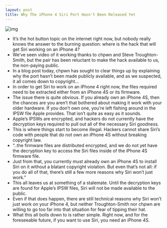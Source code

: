 ```yaml
---
layout: post
title: Why The iPhone 4 Siri Port Hasn't Been Released Yet
---
```

![img](http://media.idownloadblog.com/wp-content/uploads/2011/10/siri_hero.jpg)
* It’s the hot button topic on the internet right now, but nobody really knows the answer to the burning question: where is the hack that will get Siri working on an iPhone 4?
* We’ve seen video of it working thanks to chpwn and Steve Troughton-Smith, but the pair has been reluctant to make the hack available to us, the non-paying public.
* In a blog post today, chpwn has sought to clear things up by explaining why the port hasn’t been made publicly available, and as we suspected, it all comes down to copyright…
* In order to get Siri to work on an iPhone 4 right now, the files required need to be extracted either from an iPhone 4S or its firmware.
* The issue there is quite obvious. If you already own an iPhone 4S, then the chances are you aren’t that bothered about making it work with your older hardware. If you don’t own one, you’re left fishing around in the IPSW file Apple provides. That isn’t quite as easy as it sounds.
* Apple’s IPSWs are encrypted, and hackers do not currently have the decryption keys required to pull out all of the necessary Siri goodness.
* This is where things start to become illegal. Hackers cannot share Siri’s code with people that do not own an iPhone 4S without breaking copyright law.
* “..the firmware files are distributed encrypted, and we do not yet have the decryption key to access the Siri files inside of the iPhone 4S firmware file.
* Just from that, you currently must already own an iPhone 4S to install Siri on it without a blatant copyright violation. But even that’s not all: if you do all of that, there’s still a few more reasons why Siri won’t just work.”
* This all leaves us at something of a stalemate. Until the decryption keys are found for Apple’s IPSW files, Siri will not be made available to the public.
* Even if that does happen, there are still technical reasons why Siri won’t just work on your iPhone 4, but neither Troughton-Smith nor chpwn are willing to go too far into that situation for fear of tipping their hat.
* What this all boils down to is rather simple. Right now, and for the foreseeable future, if you want to use Siri, you need an iPhone 4S.

